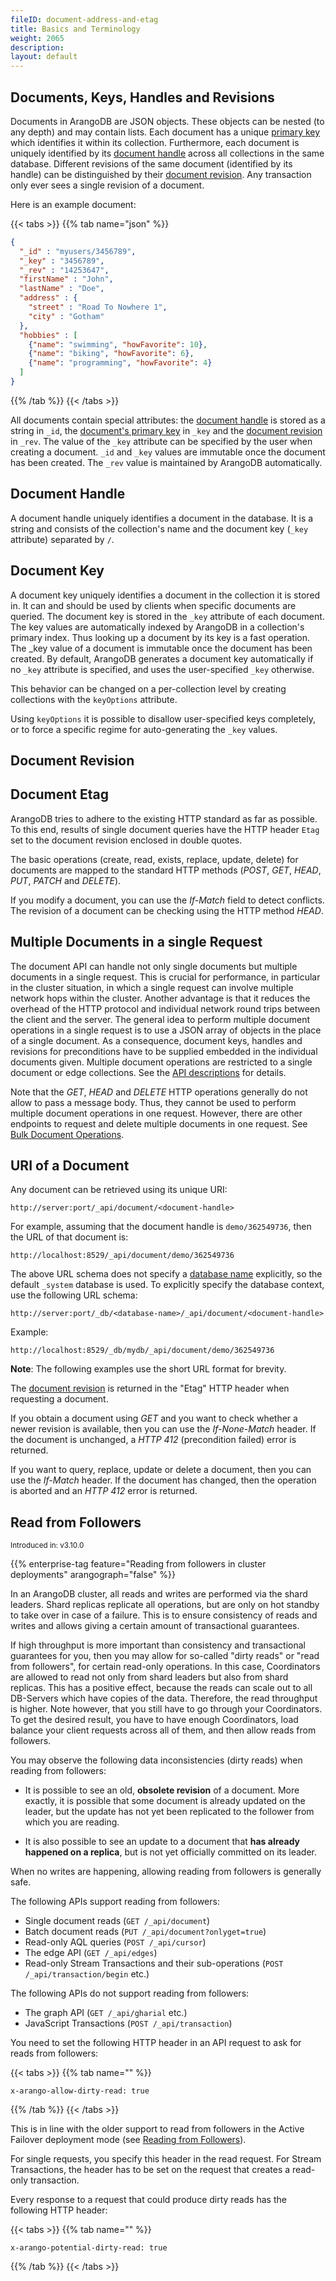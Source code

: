 ```yaml
---
fileID: document-address-and-etag
title: Basics and Terminology
weight: 2065
description: 
layout: default
---
```

## Documents, Keys, Handles and Revisions

Documents in ArangoDB are JSON objects. These objects can be nested (to
any depth) and may contain lists. Each document has a unique 
[primary key](../../appendix/appendix-glossary#document-key) which 
identifies it within its collection. Furthermore, each document is 
uniquely identified
by its [document handle](../../appendix/appendix-glossary#document-handle) 
across all collections in the same database. Different revisions of
the same document (identified by its handle) can be distinguished by their 
[document revision](../../appendix/appendix-glossary#document-revision).
Any transaction only ever sees a single revision of a document.

Here is an example document:

{{< tabs >}}
{{% tab name="json" %}}
```json
{
  "_id" : "myusers/3456789",
  "_key" : "3456789",
  "_rev" : "14253647",
  "firstName" : "John",
  "lastName" : "Doe",
  "address" : {
    "street" : "Road To Nowhere 1",
    "city" : "Gotham"
  },
  "hobbies" : [
    {"name": "swimming", "howFavorite": 10},
    {"name": "biking", "howFavorite": 6},
    {"name": "programming", "howFavorite": 4}
  ]
}
```
{{% /tab %}}
{{< /tabs >}}

All documents contain special attributes: the 
[document handle](../../appendix/appendix-glossary#document-handle) is stored
as a string in `_id`, the
[document's primary key](../../appendix/appendix-glossary#document-key) in 
`_key` and the 
[document revision](../../appendix/appendix-glossary#document-revision) in
`_rev`. The value of the `_key` attribute can be specified by the user when
creating a document. `_id` and `_key` values are immutable once the document
has been created. The `_rev` value is maintained by ArangoDB automatically.


## Document Handle

A document handle uniquely identifies a document in the database. It
is a string and consists of the collection's name and the document key
(`_key` attribute) separated by `/`.


## Document Key

A document key uniquely identifies a document in the collection it is
stored in. It can and should be used by clients when specific documents
are queried. The document key is stored in the `_key` attribute of
each document. The key values are automatically indexed by ArangoDB in
a collection's primary index. Thus looking up a document by its
key is a fast operation. The _key value of a document is
immutable once the document has been created. By default, ArangoDB generates
a document key automatically if no `_key` attribute is specified, and uses
the user-specified `_key` otherwise.

This behavior can be changed on a per-collection level by creating
collections with the `keyOptions` attribute.

Using `keyOptions` it is possible to disallow user-specified keys
completely, or to force a specific regime for auto-generating the `_key`
values.


## Document Revision




## Document Etag

ArangoDB tries to adhere to the existing HTTP standard as far as
possible. To this end, results of single document queries have the HTTP
header `Etag` set to the document revision enclosed in double quotes.

The basic operations (create, read, exists, replace, update, delete)
for documents are mapped to the standard HTTP methods (*POST*, *GET*,
*HEAD*, *PUT*, *PATCH* and *DELETE*).

If you modify a document, you can use the *If-Match* field to detect conflicts. 
The revision of a document can be checking using the HTTP method *HEAD*.


## Multiple Documents in a single Request

The document API can handle not only single documents but multiple documents in
a single request. This is crucial for performance, in particular in the cluster
situation, in which a single request can involve multiple network hops
within the cluster. Another advantage is that it reduces the overhead of
the HTTP protocol and individual network round trips between the client
and the server. The general idea to perform multiple document operations 
in a single request is to use a JSON array of objects in the place of a 
single document. As a consequence, document keys, handles and revisions
for preconditions have to be supplied embedded in the individual documents
given. Multiple document operations are restricted to a single document
or edge collections. 
See the [API descriptions](document-working-with-documents) for details.

Note that the *GET*, *HEAD* and *DELETE* HTTP operations generally do
not allow to pass a message body. Thus, they cannot be used to perform
multiple document operations in one request. However, there are other
endpoints to request and delete multiple documents in one request.
See [Bulk Document Operations](document-working-with-documents#bulk-document-operations).

## URI of a Document

Any document can be retrieved using its unique URI:

    http://server:port/_api/document/<document-handle>

For example, assuming that the document handle
is `demo/362549736`, then the URL of that document
is:

    http://localhost:8529/_api/document/demo/362549736

The above URL schema does not specify a 
[database name](../../appendix/appendix-glossary#database-name) 
explicitly, so the default `_system` database is used.
To explicitly specify the database context, use
the following URL schema:

    http://server:port/_db/<database-name>/_api/document/<document-handle>

Example:

    http://localhost:8529/_db/mydb/_api/document/demo/362549736

**Note**: The following examples use the short URL format for brevity.

The [document revision](../../appendix/appendix-glossary#document-revision) 
is returned in the "Etag" HTTP header when requesting a document.

If you obtain a document using *GET* and you want to check whether a 
newer revision
is available, then you can use the *If-None-Match* header. If the document is
unchanged, a *HTTP 412* (precondition failed) error is returned.

If you want to query, replace, update or delete a document, then you
can use the *If-Match* header. If the document has changed, then the
operation is aborted and an *HTTP 412* error is returned.

## Read from Followers

<small>Introduced in: v3.10.0</small>

{{% enterprise-tag feature="Reading from followers in cluster deployments" arangograph="false" %}}

In an ArangoDB cluster, all reads and writes are performed via
the shard leaders. Shard replicas replicate all operations, but are
only on hot standby to take over in case of a failure. This is to ensure
consistency of reads and writes and allows giving a certain amount of
transactional guarantees.

If high throughput is more important than consistency and transactional
guarantees for you, then you may allow for so-called "dirty reads" or
"read from followers", for certain read-only operations. In this case,
Coordinators are allowed to read not only from
shard leaders but also from shard replicas. This has a positive effect,
because the reads can scale out to all DB-Servers which have copies of
the data. Therefore, the read throughput is higher. Note however, that you
still have to go through your Coordinators. To get the desired result, you
have to have enough Coordinators, load balance your client requests
across all of them, and then allow reads from followers.

You may observe the following data inconsistencies (dirty reads) when
reading from followers:

- It is possible to see an old, **obsolete revision** of a document. More
  exactly, it is possible that some document is already updated on the
  leader, but the update has not yet been replicated to the follower
  from which you are reading.

- It is also possible to see an update to a document that
  **has already happened on a replica**, but is not yet officially
  committed on its leader.

When no writes are happening, allowing reading from followers is generally safe.

The following APIs support reading from followers:

- Single document reads (`GET /_api/document`)
- Batch document reads (`PUT /_api/document?onlyget=true`)
- Read-only AQL queries (`POST /_api/cursor`)
- The edge API (`GET /_api/edges`)
- Read-only Stream Transactions and their sub-operations
  (`POST /_api/transaction/begin` etc.)

The following APIs do not support reading from followers:

- The graph API (`GET /_api/gharial` etc.)
- JavaScript Transactions (`POST /_api/transaction`)

You need to set the following HTTP header in an API request to ask for reads
from followers:

{{< tabs >}}
{{% tab name="" %}}
```
x-arango-allow-dirty-read: true
```
{{% /tab %}}
{{< /tabs >}}

This is in line with the older support to read from followers in the
Active Failover deployment mode (see [Reading from Followers](../../architecture/deployment-modes/active-failover/#reading-from-followers)).

For single requests, you specify this header in the read request.
For Stream Transactions, the header has to be set on the request that
creates a read-only transaction.

Every response to a request that could produce dirty reads has
the following HTTP header:

{{< tabs >}}
{{% tab name="" %}}
```
x-arango-potential-dirty-read: true
```
{{% /tab %}}
{{< /tabs >}}
